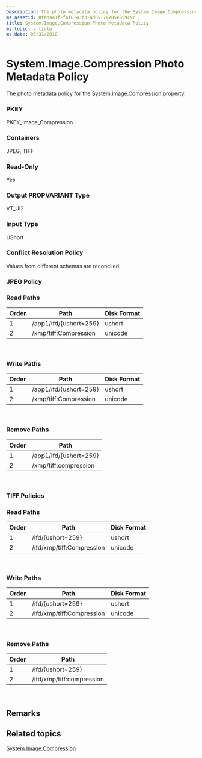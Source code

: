 ```yaml
---
Description: The photo metadata policy for the System.Image.Compression property.
ms.assetid: 0fada41f-f6f8-43b3-ad65-79785e859c9c
title: System.Image.Compression Photo Metadata Policy
ms.topic: article
ms.date: 05/31/2018
---
```


# System.Image.Compression Photo Metadata Policy

The photo metadata policy for the [System.Image.Compression](https://msdn.microsoft.com/library/bb787454(VS.85).aspx) property.

### PKEY

PKEY\_Image\_Compression

### Containers

JPEG, TIFF

### Read-Only

Yes

### Output PROPVARIANT Type

VT\_UI2

### Input Type

UShort

### Conflict Resolution Policy

Values from different schemas are reconciled.

### JPEG Policy

### Read Paths



| Order | Path                   | Disk Format |
|-------|------------------------|-------------|
| 1     | /app1/ifd/{ushort=259} | ushort      |
| 2     | /xmp/tiff:Compression  | unicode     |



 

### Write Paths



| Order | Path                   | Disk Format |
|-------|------------------------|-------------|
| 1     | /app1/ifd/{ushort=259} | ushort      |
| 2     | /xmp/tiff:Compression  | unicode     |



 

### Remove Paths



| Order | Path                   |
|-------|------------------------|
| 1     | /app1/ifd/{ushort=259} |
| 2     | /xmp/tiff:compression  |



 

### TIFF Policies

### Read Paths



| Order | Path                      | Disk Format |
|-------|---------------------------|-------------|
| 1     | /ifd/{ushort=259}         | ushort      |
| 2     | /ifd/xmp/tiff:Compression | unicode     |



 

### Write Paths



| Order | Path                      | Disk Format |
|-------|---------------------------|-------------|
| 1     | /ifd/{ushort=259}         | ushort      |
| 2     | /ifd/xmp/tiff:Compression | unicode     |



 

### Remove Paths



| Order | Path                      |
|-------|---------------------------|
| 1     | /ifd/{ushort=259}         |
| 2     | /ifd/xmp/tiff:compression |



 

## Remarks

## Related topics

<dl> <dt>

[System.Image.Compression](https://msdn.microsoft.com/library/bb787454(VS.85).aspx)
</dt> </dl>

 

 



